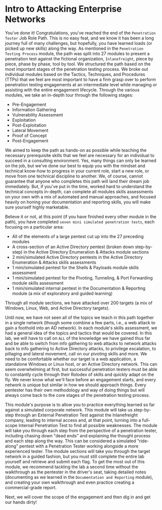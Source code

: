 # Intro to Attacking Enterprise Networks

You've done it! Congratulations, you've reached the end of the `Penetration Tester` Job Role Path. This is no easy feat, and we know it has been a long journey full of many challenges, but hopefully, you have learned loads (or picked up new skills) along the way. As mentioned in the `Penetration Testing Process` module, the path was split into 27 modules to present a penetration test against the fictional organization, `Inlanefreight`, piece by piece, phase by phase, tool by tool. We structured the path based on the most important stages of the penetration testing process. We broke out individual modules based on the Tactics, Techniques, and Procedures (TTPs) that we feel are most important to have a firm grasp over to perform penetration testing engagements at an intermediate level while managing or assisting with the entire engagement lifecycle. Through the various modules, we take an in-depth tour through the following stages:

* Pre-Engagement
* Information Gathering
* Vulnerability Assessment
* Exploitation
* Post-Exploitation
* Lateral Movement
* Proof of Concept
* Post-Engagement

We aimed to keep the path as hands-on as possible while teaching the necessary prerequisite skills that we feel are necessary for an individual to succeed in a consulting environment. Yes, many things can only be learned on the job, but we've done our best to equip you with the mindset and technical know-how to progress in your current role, start a new role, or move from one technical discipline to another. We, of course, cannot guarantee that anyone who completes this path will land their dream job immediately. But, if you've put in the time, worked hard to understand the technical concepts in-depth, can complete all modules skills assessments on your own with a mix of automated and manual approaches, and focused heavily on honing your documentation and reporting skills, you will make sure yourself highly marketable.

Believe it or not, at this point (if you have finished every other module in the path), you have completed `seven mini simulated penetration tests`, each focusing on a particular area:

* All of the elements of a large pentest cut up into the 27 preceding modules
* A cross-section of an Active Directory pentest (broken down step-by-step) in the Active Directory Enumeration & Attacks module sections
* 2 mini/simulated Active Directory pentests in the Active Directory Enumeration & Attacks skills assessments
* 1 mini/simulated pentest for the Shells & Payloads module skills assessment
* 1 mini/simulated pentest for the Pivoting, Tunneling, & Port Forwarding module skills assessment
* 1 mini/simulated internal pentest in the Documentation & Reporting module (a mix of exploratory and guided learning)

Through all module sections, we have attacked over 200 targets (a mix of Windows, Linux, Web, and Active Directory targets).

Until now, we have not seen all of the topics we teach in this path together in a single network (though some combine a few parts, i.e., a web attack to gain a foothold into an AD network). In each module's skills assessment, we had a general idea of the topics and tactics that would be covered. In this lab, we will have to call on `ALL` of the knowledge we have gained thus far and be able to switch from info gathering to web attacks to network attacks back to info gathering to Active Directory attacks, to privilege escalation, to pillaging and lateral movement, call on our pivoting skills and more. We need to be comfortable whether our target is a web application, a standalone Windows or Linux host, or an Active Directory network. This can seem overwhelming at first, but successful penetration testers must be able to constantly cycle through their Rolodex of skills and quickly adapt on the fly. We never know what we'll face before an engagement starts, and every network is unique but similar in how we should approach things. Every pentester has their own methodology and way of doing things but will always come back to the core stages of the penetration testing process.

This module's purpose is to allow you to practice everything learned so far against a simulated corporate network. This module will take us step-by-step through an External Penetration Test against the Inlanefreight company, leading to internal access and, at that point, turning into a full-scope Internal Penetration Test to find all possible weaknesses. The module will take you through each step from the perspective of a penetration tester, including chasing down "dead ends" and explaining the thought process and each step along the way. This can be considered a simulated "ride-along" pentest with a Penetration Tester working alongside a more experienced tester. The module sections will take you through the target network in a guided fashion, but you must still complete the entire lab yourself and retrieve and submit each flag. To get the most out of this module, we recommend tackling the lab a second time without the walkthrough as the pentester in the driver's seat, taking detailed notes (documenting as we learned in the `Documentation and Reporting` module), and creating your own walkthrough and even practice creating a commercial-grade report.

Next, we will cover the scope of the engagement and then dig in and get our hands dirty!
